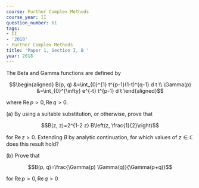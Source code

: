```yaml
---
course: Further Complex Methods
course_year: II
question_number: 61
tags:
- II
- '2018'
- Further Complex Methods
title: 'Paper 1, Section I, B '
year: 2018
---
```




The Beta and Gamma functions are defined by

$$\begin{aligned}
B(p, q) &=\int_{0}^{1} t^{p-1}(1-t)^{q-1} d t \\
\Gamma(p) &=\int_{0}^{\infty} e^{-t} t^{p-1} d t
\end{aligned}$$

where $\operatorname{Re} p>0, \operatorname{Re} q>0$.

(a) By using a suitable substitution, or otherwise, prove that

$$B(z, z)=2^{1-2 z} B\left(z, \frac{1}{2}\right)$$

for $\operatorname{Re} z>0$. Extending $B$ by analytic continuation, for which values of $z \in \mathbb{C}$ does this result hold?

(b) Prove that

$$B(p, q)=\frac{\Gamma(p) \Gamma(q)}{\Gamma(p+q)}$$

for $\operatorname{Re} p>0, \operatorname{Re} q>0$